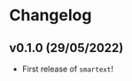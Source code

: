 # Changelog

<!--next-version-placeholder-->

## v0.1.0 (29/05/2022)

- First release of `smartext`!